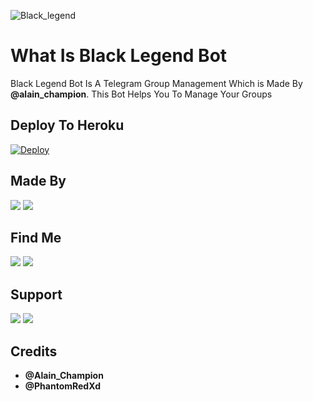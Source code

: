 ![Black_legend](https://telegra.ph/file/c6c0e74543b8605ddd650.jpg)

# What Is Black Legend Bot

Black Legend Bot Is A Telegram Group Management Which is Made By <b>@alain_champion</b>. This Bot Helps You To Manage Your Groups

## Deploy To Heroku

[![Deploy](https://www.herokucdn.com/deploy/button.svg)](https://heroku.com/deploy?template=https://github.com/infotechbro/black_legend)

## Made By

<img src="https://img.shields.io/badge/This%20Bot%20Was-Made%20By%20My-orange" /> <a href="https://t.me/Alain_Champion"> <img src="https://img.shields.io/badge/Bestest-Master-ff69b4" /> </a>

## Find Me

<img src="https://img.shields.io/badge/You%20Can%20Find%20Me-On%20Telegram-blueviolet" /> <a href="https://t.me/black_legend_bot"> <img src="https://img.shields.io/badge/Black-Legend%20Bot-blue" /> </a>

## Support 

<img src="https://img.shields.io/badge/Join-Our-green" /> <a href="https://t.me/black_legend_support"> <img src="https://img.shields.io/badge/Support-Group-critical" /> </a>

## Credits

  * <b> @Alain_Champion
  * @PhantomRedXd </b>
